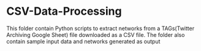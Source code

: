 # CSV-Data-Processing
This folder contain Python scripts to extract networks from a TAGs(Twitter Archiving Google Sheet) file downloaded as a CSV file. 
The folder also contain sample input data and networks generated as output
